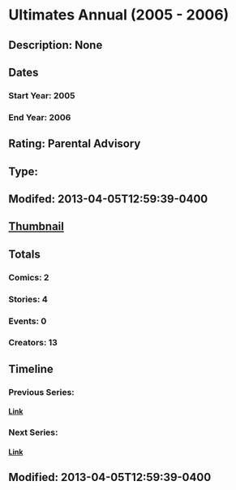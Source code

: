# Ultimates Annual (2005 - 2006)
## Description: None
## Dates
### Start Year: 2005
### End Year: 2006
## Rating: Parental Advisory
## Type: 
## Modifed: 2013-04-05T12:59:39-0400
## [Thumbnail](http://i.annihil.us/u/prod/marvel/i/mg/5/c0/515f028da5a14.jpg)
## Totals
### Comics: 2
### Stories: 4
### Events: 0
### Creators: 13
## Timeline
### Previous Series: 
#### [Link]()
### Next Series: 
#### [Link]()
## Modified: 2013-04-05T12:59:39-0400